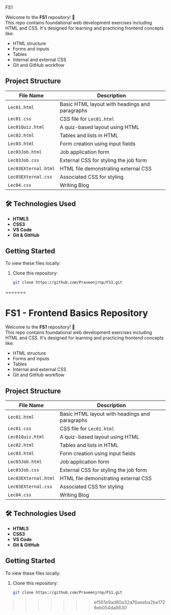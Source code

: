 FS1

Welcome to the **FS1** repository! 👋  
This repo contains foundational web development exercises including HTML and CSS. It's designed for learning and practicing frontend concepts like:

- HTML structure
- Forms and inputs
- Tables
- Internal and external CSS
- Git and GitHub workflow


## Project Structure

| File Name               | Description                                  |
|-------------------------|----------------------------------------------|
| `Lec01.html`           | Basic HTML layout with headings and paragraphs |
| `Lec01.css`            | CSS file for `Lec01.html`                    |
| `Lec01Quiz.html`       | A quiz-based layout using HTML               |
| `Lec02.html`           | Tables and lists in HTML                     |
| `Lec03.html`           | Form creation using input fields             |
| `Lec03Job.html`        | Job application form                         |
| `Lec03Job.css`         | External CSS for styling the job form        |
| `Lec03EXternal.html`   | HTML file demonstrating external CSS         |
| `Lec03EXternal.css`    | Associated CSS for styling                   |
| `Lec04.css`            | Writing Blog                                 |



## 🛠 Technologies Used

- **HTML5**
- **CSS3**
- **VS Code**
- **Git & GitHub**


## Getting Started

To view these files locally:

1. Clone this repository:
   ```bash
   git clone https://github.com/Praveenjrnp/FS1.git
=======
# FS1 - Frontend Basics Repository

Welcome to the **FS1** repository! 👋  
This repo contains foundational web development exercises including HTML and CSS. It's designed for learning and practicing frontend concepts like:

- HTML structure
- Forms and inputs
- Tables
- Internal and external CSS
- Git and GitHub workflow


## Project Structure

| File Name               | Description                                  |
|-------------------------|----------------------------------------------|
| `Lec01.html`           | Basic HTML layout with headings and paragraphs |
| `Lec01.css`            | CSS file for `Lec01.html`                    |
| `Lec01Quiz.html`       | A quiz-based layout using HTML               |
| `Lec02.html`           | Tables and lists in HTML                     |
| `Lec03.html`           | Form creation using input fields             |
| `Lec03Job.html`        | Job application form                         |
| `Lec03Job.css`         | External CSS for styling the job form        |
| `Lec03EXternal.html`   | HTML file demonstrating external CSS         |
| `Lec03EXternal.css`    | Associated CSS for styling                   |
| `Lec04.css`            | Writing Blog                                 |



## 🛠 Technologies Used

- **HTML5**
- **CSS3**
- **VS Code**
- **Git & GitHub**


## Getting Started

To view these files locally:

1. Clone this repository:
   ```bash
   git clone https://github.com/Praveenjrnp/FS1.git
>>>>>>> ef561e9ad80a32a76aeeba2be1728eb054da8630
